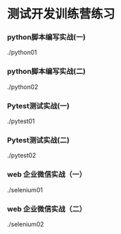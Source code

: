 # 测试开发训练营练习

### python脚本编写实战(一)
./python01

### python脚本编写实战(二)
./python02

### Pytest测试实战(一)
./pytest01

### Pytest测试实战(二)
./pytest02

### web 企业微信实战（一）
./selenium01

### web 企业微信实战（二）
./selenium02
